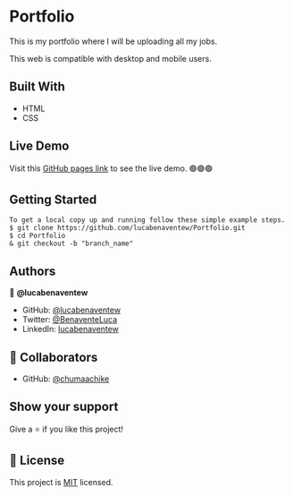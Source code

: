 # Portfolio

 This is my portfolio where I will be uploading all my jobs.
 
 This web is compatible with desktop and mobile users.

## Built With

- HTML
- CSS

## Live Demo
Visit this [GitHub pages link](https://lucabenaventew.github.io/Portfolio/) to see the live demo. 🟢🟢🟢

## Getting Started

```
To get a local copy up and running follow these simple example steps.
$ git clone https://github.com/lucabenaventew/Portfolio.git
$ cd Portfolio
& git checkout -b "branch_name"
```

## Authors

👤 **@lucabenaventew**

- GitHub: [@lucabenaventew](https://github.com/lucabenaventew)
- Twitter: [@BenaventeLuca](https://twitter.com/BenaventeLuca)
- LinkedIn: [lucabenaventew](https://linkedin.com/in/lucabenaventew/)

## 🤝 Collaborators

- GitHub: [@chumaachike](https://github.com/chumaachike)

## Show your support

Give a ⭐️ if you like this project!


## 📝 License

This project is [MIT](./MIT.md) licensed.
